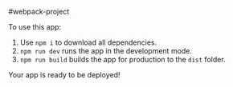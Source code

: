 #webpack-project

To use this app:

1. Use `npm i` to download all dependencies.
2. `npm run dev` runs the app in the development mode.
3. `npm run build` builds the app for production to the `dist` folder.

Your app is ready to be deployed!
